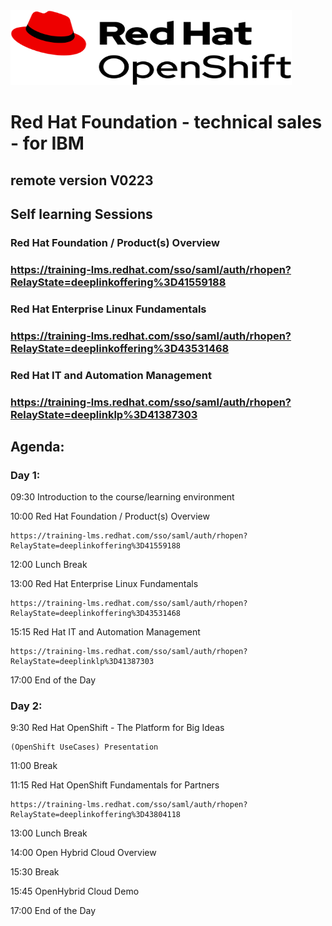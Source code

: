 <img src="https://github.com/RHEPDS/OCPFundation4IBM/blob/main/logo.png" width="450" height="120">

# Red Hat Foundation - technical sales - for IBM 
## remote version V0223


## Self learning Sessions

### Red Hat Foundation / Product(s) Overview
### https://training-lms.redhat.com/sso/saml/auth/rhopen?RelayState=deeplinkoffering%3D41559188	

### Red Hat Enterprise Linux Fundamentals
### https://training-lms.redhat.com/sso/saml/auth/rhopen?RelayState=deeplinkoffering%3D43531468

### Red Hat IT and Automation Management
### https://training-lms.redhat.com/sso/saml/auth/rhopen?RelayState=deeplinklp%3D41387303
## Agenda:

### Day 1:

09:30	Introduction to the course/learning environment				

10:00	Red Hat Foundation / Product(s) Overview				 	

	https://training-lms.redhat.com/sso/saml/auth/rhopen?RelayState=deeplinkoffering%3D41559188	 

12:00	Lunch Break

13:00	Red Hat Enterprise Linux Fundamentals				

	https://training-lms.redhat.com/sso/saml/auth/rhopen?RelayState=deeplinkoffering%3D43531468

15:15	Red Hat IT and Automation Management				

	https://training-lms.redhat.com/sso/saml/auth/rhopen?RelayState=deeplinklp%3D41387303	

17:00	End of the Day

### Day 2:

9:30	Red Hat OpenShift - The Platform for Big Ideas		

	(OpenShift UseCases) Presentation					

11:00	Break

11:15	Red Hat OpenShift Fundamentals for Partners			

	https://training-lms.redhat.com/sso/saml/auth/rhopen?RelayState=deeplinkoffering%3D43804118

13:00	Lunch Break

14:00	Open Hybrid Cloud  Overview					

15:30	Break

15:45	OpenHybrid Cloud Demo					

17:00	End of the Day


